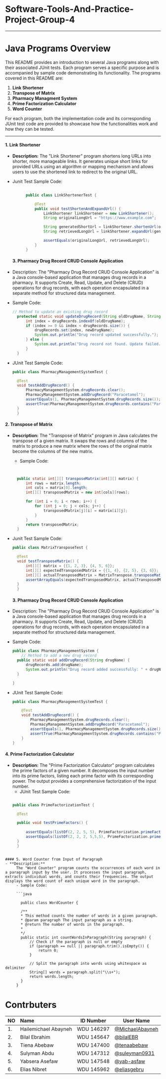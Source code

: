  # Software-Tools-And-Practice-Project-Group-4<br>

---

# Java Programs Overview

This README provides an introduction to several Java programs along with their associated JUnit tests. Each program serves a specific purpose and is accompanied by sample code demonstrating its functionality. The programs covered in this README are:

1. **Link Shortener**
2. **Transpose of Matrix**
3. **Pharmacy Managment System**
4. **Prime Factorization Calculator**
5. **Word Counter**


For each program, both the implementation code and its corresponding JUnit test code are provided to showcase how the functionalities work and how they can be tested.

---
#### 1. Link Shortener
- **Description:**
  The "Link Shortener" program shortens long URLs into shorter, more manageable links. It generates unique short links for provided URLs using an algorithm or mapping mechanism and allows users to use the shortened link to redirect to the original URL.


- Junit Test Sample Code:
  ```java
          
        public class LinkShortenerTest {

            @Test
            public void testShortenAndExpandUrl() {
                LinkShortener linkShortener = new LinkShortener();
                String originalLongUrl = "https://www.example.com";

                String generatedShortUrl = linkShortener.shortenUrl(originalLongUrl);
                String retrievedLongUrl = linkShortener.expandUrl(generatedShortUrl);

                assertEquals(originalLongUrl, retrievedLongUrl);
            }
        }
  ```

  #### 3. Pharmacy Drug Record CRUD Console Application
- Description:
  The "Pharmacy Drug Record CRUD Console Application" is a Java console-based application that manages drug records in a pharmacy. It supports Create, Read, Update, and Delete (CRUD) operations for drug records, with each operation encapsulated in a separate method for structured data management.

- Sample Code:
  ```java
  // Method to update an existing drug record
    protected static void updateDrugRecord(String oldDrugName, String newDrugName) {
        int index = drugRecords.indexOf(oldDrugName);
        if (index >= 0 && index < drugRecords.size()) {
            drugRecords.set(index, newDrugName);
            System.out.println("Drug record updated successfully.");
        } else {
            System.out.println("Drug record not found. Update failed.");
        }
    }
  ```

- JUnit Test Sample Code:
  ```java
  public class PharmacyManagementSystemTest {

    @Test
    void testAddDrugRecord() {
        PharmacyManagementSystem.drugRecords.clear(); 
        PharmacyManagementSystem.addDrugRecord("Paracetamol");
        assertEquals(1, PharmacyManagementSystem.drugRecords.size());
        assertTrue(PharmacyManagementSystem.drugRecords.contains("Paracetamol"));
    }
    }
  ```



#### 2. Transpose of Matrix
- **Description:**
  The "Transpose of Matrix" program in Java calculates the transpose of a given matrix. It swaps the rows and columns of the matrix to produce a new matrix where the rows of the original matrix become the columns of the new matrix.

  - Sample Code:
  ```java


    public static int[][] transposeMatrix(int[][] matrix) {
        int rows = matrix.length;
        int cols = matrix[0].length;
        int[][] transposedMatrix = new int[cols][rows];

        for (int i = 0; i < rows; i++) {
            for (int j = 0; j < cols; j++) {
                transposedMatrix[j][i] = matrix[i][j];
            }
        }
        return transposedMatrix;
    }

- Junit Test Sample Code:
  ```java
  public class MatrixTransposeTest {

    @Test
    void testTransposeMatrix() {
        int[][] matrix = {{1, 2, 3}, {4, 5, 6}};
        int[][] expectedTransposedMatrix = {{1, 4}, {2, 5}, {3, 6}};
        int[][] actualTransposedMatrix = MatrixTranspose.transposeMatrix(matrix);
        assertArrayEquals(expectedTransposedMatrix, actualTransposedMatrix);
    }
    }
  ```

  #### 3. Pharmacy Drug Record CRUD Console Application
- Description:
  The "Pharmacy Drug Record CRUD Console Application" is a Java console-based application that manages drug records in a pharmacy. It supports Create, Read, Update, and Delete (CRUD) operations for drug records, with each operation encapsulated in a separate method for structured data management.

- Sample Code:
  ```java
  public class PharmacyManagementSystem {
      // Method to add a new drug record
    public static void addDrugRecord(String drugName) {
        drugRecords.add(drugName);
        System.out.println("Drug record added successfully: " + drugName);
    }

  }
  ```

- JUnit Test Sample Code:
  ```java
  public class PharmacyManagementSystemTest {

      @Test
      void testAddDrugRecord() {
          PharmacyManagementSystem.drugRecords.clear(); 
          PharmacyManagementSystem.addDrugRecord("Paracetamol");
          assertEquals(1, PharmacyManagementSystem.drugRecords.size());
          assertTrue(PharmacyManagementSystem.drugRecords.contains("Paracetamol"));
      }
  }
  ```
  





#### 4. Prime Factorization Calculator
- **Description:**
  The "Prime Factorization Calculator" program calculates the prime factors of a given number. It decomposes the input number into its prime factors, listing each prime factor with its corresponding power. The output provides a comprehensive factorization of the input number. 
  - JUnit Test Sample Code:
  ```java

  public class PrimeFactorizationTest {

    @Test

    public void testPrimeFactors() {
    	
        assertEquals(listOf(2, 2, 5, 5), PrimeFactorization.primeFactors(100));
        assertEquals(listOf(2, 2, 2, 5,5,5), PrimeFactorization.primeFactors(1000));
    }
    }
 ```

#### 5. Word Counter from Input of Paragraph
 - **Description:**
      The "Word Counter" program counts the occurrences of each word in a paragraph input by the user. It processes the input paragraph, extracts individual words, and counts their frequencies. The output displays the word count of each unique word in the paragraph.
      - Sample Code:
      
      ```java

        public class WordCounter {

        /**
        * This method counts the number of words in a given paragraph.
        * @param paragraph The input paragraph as a string.
        * @return The number of words in the paragraph.
        *
        */
        public static int countWordsInParagraph(String paragraph) {
            // Check if the paragraph is null or empty
            if (paragraph == null || paragraph.trim().isEmpty()) {
                return 0;
            }

            // Split the paragraph into words using whitespace as delimiter
            String[] words = paragraph.split("\\s+");
            return words.length;
        }
      }

  ```
  # Contrbuters 



|NO | Name            |ID Number|User Name|  
|:--| :---------------|---------|---------|
|1. |Hailemichael Abayneh  | WDU 146297  |[@MichaelAbayneh](https://github.com/michaelabayneh)
|2. |Bilal   Ebrahim | WDU  145647 |[@bilalEBR](https://github.com/bilalEBR)
|3. |Tiena  Abebaw |WDU 147400 |[@tenaabebaw](https://github.com/tenaabebaw)
|4. |Sulyman  Abdu   |WDU 147312  |[@suleyman0931](https://github.com/suleyman0931)
|5. |Yabsera  Asefaw  |WDU 147548  |[@yab-asfaw](https://github.com/yab-asfaw)
|6. |Elias    Nibret  |WDU 145962  |[@eliasgebru](https://github.com/eliasgebru)







